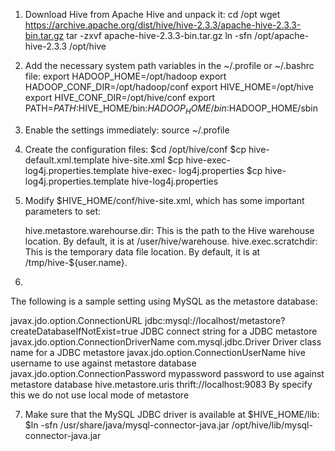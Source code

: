 1) Download Hive from Apache Hive and unpack it:
cd /opt
wget https://archive.apache.org/dist/hive/hive-2.3.3/apache-hive-2.3.3-bin.tar.gz
tar -zxvf apache-hive-2.3.3-bin.tar.gz
ln -sfn /opt/apache-hive-2.3.3 /opt/hive 

2) Add the necessary system path variables in the ~/.profile or ~/.bashrc file:
export HADOOP_HOME=/opt/hadoop
export HADOOP_CONF_DIR=/opt/hadoop/conf
export HIVE_HOME=/opt/hive
export HIVE_CONF_DIR=/opt/hive/conf
export PATH=$PATH:$HIVE_HOME/bin:$HADOOP_HOME/
bin:$HADOOP_HOME/sbin

3) Enable the settings immediately:
source ~/.profile

4) Create the configuration files:
      $cd /opt/hive/conf
      $cp hive-default.xml.template hive-site.xml
      $cp hive-exec-log4j.properties.template hive-exec-
      log4j.properties
      $cp hive-log4j.properties.template hive-log4j.properties

5) Modify $HIVE_HOME/conf/hive-site.xml, which has some important parameters to set:

	hive.metastore.warehourse.dir: This is the path to the Hive warehouse location. By default, it is at /user/hive/warehouse.
	hive.exec.scratchdir: This is the temporary data file location. By default, it is at /tmp/hive-${user.name}.

6) 

The following is a sample setting using MySQL as the metastore database:

<property>
  <name>javax.jdo.option.ConnectionURL</name>
  <value>jdbc:mysql://localhost/metastore?createDatabaseIfNotExist=true
  </value>
  <description>JDBC connect string for a JDBC metastore</description>
</property>
<property>
  <name>javax.jdo.option.ConnectionDriverName</name>
  <value>com.mysql.jdbc.Driver</value>
  <description>Driver class name for a JDBC metastore</description>
</property>
<property>
  <name>javax.jdo.option.ConnectionUserName</name>
  <value>hive</value>
  <description>username to use against metastore database</description>
</property>
<property>
  <name>javax.jdo.option.ConnectionPassword</name>
  <value>mypassword</value>
  <description>password to use against metastore database</description>
</property>
<property>
  <name>hive.metastore.uris</name>
  <value>thrift://localhost:9083</value>
  <description>By specify this we do not use local mode of metastore</description>
</property>

7) Make sure that the MySQL JDBC driver is available at $HIVE_HOME/lib:
      $ln -sfn /usr/share/java/mysql-connector-java.jar 
      /opt/hive/lib/mysql-connector-java.jar
